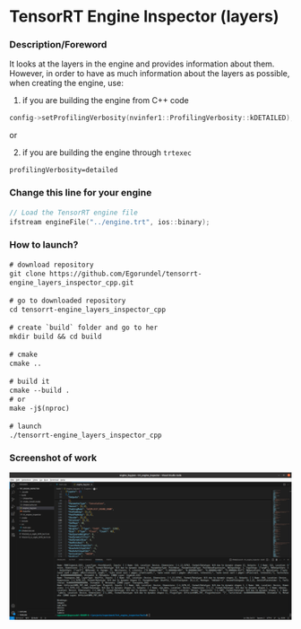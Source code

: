 # TensorRT Engine Inspector (layers)

### Description/Foreword

It looks at the layers in the engine and provides information about them. However, in order to have as much information about the layers as possible, when creating the engine, use:
1. if you are building the engine from C++ code 
```cpp
config->setProfilingVerbosity(nvinfer1::ProfilingVerbosity::kDETAILED);
```  
or  

2. if you are building the engine through `trtexec`
```shell
profilingVerbosity=detailed
```

### Change this line for your engine

```cpp
// Load the TensorRT engine file
ifstream engineFile("../engine.trt", ios::binary);
```

### How to launch?

```shell
# download repository
git clone https://github.com/Egorundel/tensorrt-engine_layers_inspector_cpp.git

# go to downloaded repository
cd tensorrt-engine_layers_inspector_cpp

# create `build` folder and go to her
mkdir build && cd build

# cmake 
cmake ..

# build it
cmake --build .
# or
make -j$(nproc)

# launch
./tensorrt-engine_layers_inspector_cpp
```

### Screenshot of work

![screen0](./images/screen0.png)

